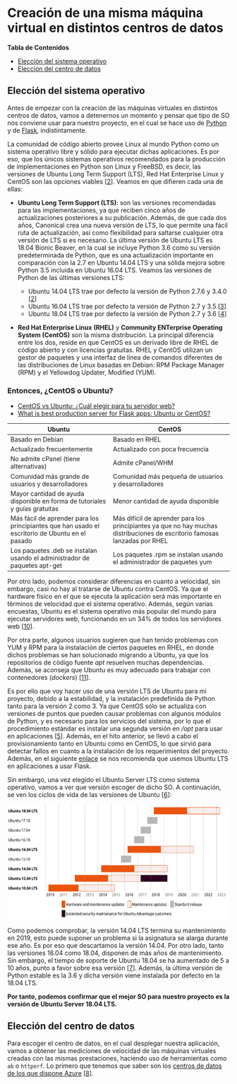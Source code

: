 # Creación de una misma máquina virtual en distintos centros de datos <a name="id6"></a>

**Tabla de Contenidos**
- [Elección del sistema operativo](#id0)
- [Elección del centro de datos](#id1)

## Elección del sistema operativo <a name="id0"></a>

Antes de empezar con la creación de las máquinas virtuales en distintos centros de datos, vamos a detenernos un momento y pensar que tipo de SO nos conviene usar para nuestro proyecto, en el cual se hace uso de [Python](https://www.python.org) y de [Flask](http://flask.pocoo.org), indistintamente.

La comunidad de código abierto provee Linux al mundo Python como un sistema operativo libre y sólido para ejecutar dichas aplicaciones. Es por eso, que los únicos sistemas operativos recomendados para la producción de implementaciones en Python son Linux y FreeBSD, es decir, las versiones de Ubuntu Long Term Support (LTS), Red Hat Enterprise Linux y CentOS son las opciones viables [[2][2]]. Veamos en que difieren cada una de ellas:

- **Ubuntu Long Term Support (LTS)**: son las versiones recomendadas para las implementaciones, ya que reciben cinco años de actualizaciones posteriores a su publicación. Además, de que cada dos años, Canonical crea una nueva versión de LTS, lo que permite una fácil ruta de actualización, así como flexibilidad para saltarse cualquier otra versión de LTS si es necesario. La última versión de Ubuntu LTS es 18.04 Bionic Beaver, en la cual se incluye Python 3.6 como su versión predeterminada de Python, que es una actualización importante en comparación con la 2.7 en Ubuntu 14.04 LTS y una sólida mejora sobre Python 3.5 incluida en Ubuntu 16.04 LTS. Veamos las versiones de Python de las últimas versiones LTS:

  - Ubuntu 14.04 LTS trae por defecto la versión de Python 2.7.6 y 3.4.0 [[2][2]]
  - Ubuntu 16.04 LTS trae por defecto la versión de Python 2.7 y 3.5 [[3][3]]
  - Ubuntu 18.04 LTS trae por defecto la versión de Python 2.7 y 3.6 [[4][4]]


- **Red Hat Enterprise Linux (RHEL)** y **Community ENTerprise Operating System (CentOS)** son la misma distribución. La principal diferencia entre los dos, reside en que CentOS es un derivado libre de RHEL de código abierto y con licencias gratuitas. RHEL y CentOS utilizan un gestor de paquetes y una interfaz de línea de comandos diferentes de las distribuciones de Linux basadas en Debian: RPM Package Manager (RPM) y el Yellowdog Updater, Modified (YUM).

### Entonces, ¿CentOS o Ubuntu?

- [CentOS vs Ubuntu: ¿Cuál elegir para tu servidor web?](https://www.hostinger.es/tutoriales/centos-vs-ubuntu-elegir-servidor-web/#gref)
- [What is best production server for Flask apps: Ubuntu or CentOS?](https://www.quora.com/What-is-best-production-server-for-Flask-apps-Ubuntu-or-CentOS)

| Ubuntu | CentOS |
|-------------------------------------------------------------------------------------------------|----------------------------------------------------------------------------------------------------------------------------|
| Basado en Debian | Basado en RHEL |
| Actualizado frecuentemente | Actualizado con poca frecuencia |
| No admite cPanel (tiene alternativas) | Admite cPanel/WHM |
| Comunidad más grande de usuarios y desarrolladores  | Comunidad más pequeña de usuarios y desarrolladores |
| Mayor cantidad de ayuda disponible en forma de tutoriales y guías gratuitas | Menor cantidad de ayuda disponible |
| Más fácil de aprender para los principiantes que han usado el escritorio de Ubuntu en el pasado | Más difícil de aprender para los principiantes ya que no hay muchas distribuciones de escritorio famosas lanzadas por RHEL |
| Los paquetes .deb se instalan usando el administrador de paquetes apt-get | Los paquetes .rpm se instalan usando el administrador de paquetes yum |

Por otro lado, podemos considerar diferencias en cuanto a velocidad, sin embargo, casi no hay al tratarse de Ubuntu contra CentOS. Ya que el hardware físico en el que se ejecuta la aplicación será más importante en términos de velocidad que el sistema operativo. Además, según varias encuestas, Ubuntu es el sistema operativo más popular del mundo para ejecutar servidores web, funcionando en un 34% de todos los servidores web [[10][10]].

Por otra parte, algunos usuarios sugieren que han tenido problemas con YUM y RPM para la instalación de ciertos paquetes en RHEL, en donde dichos problemas se han solucionado migrando a Ubuntu, ya que los repositorios de código fuente _apt_ resuelven muchas dependencias. Además, se aconseja que Ubuntu es muy adecuado para trabajar con contenedores (_dockers_) [[11][11]].

Es por ello que voy hacer uso de una versión LTS de Ubuntu para mi proyecto, debido a la estabilidad, y la instalación predefinida de Python tanto para la versión 2 como 3. Ya que CentOS sólo se actualiza con versiones de puntos que pueden causar problemas con algunos módulos de Python, y es necesario para los servicios del sistema, por lo que el procedimiento estándar es instalar una segunda versión en _/opt_ para usar en aplicaciones [[5][5]]. Además, en el hito anterior, se llevó a cabo el provisionamiento tanto en Ubuntu como en CentOS, lo que sirvió para detectar fallos en cuanto a la instalación de los requerimientos del proyecto. Además, en el siguiente [enlace](https://www.quora.com/What-is-best-production-server-for-Flask-apps-Ubuntu-or-CentOS) se nos recomienda que usemos Ubuntu LTS en aplicaciones a usar Flask.

Sin embargo, una vez elegido el Ubuntu Server LTS como sistema operativo, vamos a ver que versión escoger de dicho SO. A continuación, se ven los ciclos de vida de las versiones de Ubuntu [[6][6]]:

<p align="center">
  <img width="550" height="260" src="images/hito 4/ciclo-ubuntu.png">
</p>

Como podemos comprobar, la versión 14.04 LTS termina su mantenimiento en 2019, esto puede suponer un problema si la asignatura se alarga durante ese año. Es por eso que descartamos la versión 14.04. Por otro lado, tanto las versiones 16.04 como 18.04, disponen de más años de mantenimiento. Sin embargo, el tiempo de soporte de Ubuntu 18.04 se ha aumentado de 5 a 10 años, punto a favor sobre esa versión [[7][7]]. Además, la última versión de Python estable es la 3.6 y dicha versión viene instalada por defecto en la 18.04 LTS.

**Por tanto, podemos confirmar que el mejor SO para nuestro proyecto es la versión de Ubuntu Server 18.04 LTS.**


## Elección del centro de datos <a name="id1"></a>

Para escoger el centro de datos, en el cual desplegar nuestra aplicación, vamos a obtener las mediciones de velocidad de las máquinas virtuales creadas con las mismas prestaciones, haciendo uso de herramientas como `ab` o `httperf`. Lo primero que tenemos que saber son los [centros de datos de los que dispone Azure](https://azure.microsoft.com/es-es/global-infrastructure/regions/) [[8][8]].

<!---
![](capturas/regiones-azure.png)

~~~
# Listar las regiones admitidas para la suscripción actual
$ az account list-locations
~~~

_**Pincha [aquí]() para ver la lista completa.**_

Por lógica, debemos buscar un centro de datos cercano a nuestra ubicación actual, es por ello, que nos quedamos con los centros de datos disponibles en Europa:

- **Centro de Francia** (_francecentral_), ubicado en latitud 46.3772 y longitud 2.3730
- **Sur de Francia** (_francesouth_), ubicado en latitud 43.8345 y longitud 2.1972
- **Sur de Reino Unido** (_uksouth_), ubicado en latitud 50.941 y longitud -0.799
- **Oeste de Reino Unido** (_ukwest_), ubicado en latitud 53.427 y longitud -3.084
- **Norte de Europa** (_northeurope_), ubicado en latitud 53.3478 y longitud -6.2597
- **Oeste de Europa** (_westeurope_), ubicado en latitud 52.3667 y longitud 4.9

Debido a que la creación de recursos como de máquinas virtuales, consumen dinero, solo nos vamos a quedar con las tres localizaciones más cercanas a Granada (latitud: 37.1886273, longitud: -3.5907775) [[9][9]].

- Distancia de Granada al Centro de Francia: 1135.36 km
- Distancia de Granada al Sur de Francia: 886.62 km
- Distancia de Granada al Sur de Reino Unido: 1546.57 km
- Distancia de Granada al Oeste de Reino Unido: 1807.79
- Distancia de Granada al Norte de Europa: 1810.33 km
- Distancia de Granada al Oeste de Europa: 1814.68 km

Por tanto, se van a comprobar los centros de datos del **Centro de Francia**, **Sur de Francia** y **Sur de Reino Unido**, para nuestra aplicación.

###### Creación de una máquina virtual con Ubuntu Server 18.06 LTS en el centro de datos del centro de Francia

~~~
# Listar las máquinas virtuales con localización en el centro de Francia con Ubuntu Server
$ az vm image list-skus --location francecentral --publisher Canonical --offer UbuntuServer --output table
~~~

![](capturas/lista-Ubuntu-francecentral.png)

~~~
# Listar las máquinas virtuales con localización en el centro de Francia con Ubuntu Server 18.04 LTS
$ az vm image list --location francecentral --publisher Canonical --offer UbuntuServer --sku 18.04-LTS --all --output table
~~~

![](capturas/lista-Ubuntu1804-francecentral.png)

~~~
# Visualizar la información sobre una máquina virtual en concreto
$ az vm image show --location francecentral --urn Canonical:UbuntuServer:18.04-LTS:18.04.201812060
~~~

![](capturas/informacion-Ubuntu-concreta.png)

Una vez, que tenemos decidida nuestra máquina virtual, vamos a proceder a crearla. Para ello, lo primero que haremos será crear el grupo de recursos para indicar el centro de datos en el que se va a alojar, en este caso en el centro de Francia.

~~~
# Crear el grupo de recursos
$ az group create --name myResourceGroup-francecentral --location francecentral
~~~

A continuación, creamos la máquina virtual especificando el grupo de recursos, el usuario de dicha máquina, la imagen de SO que queremos y la utilización de clave SSH.

~~~
# Crear la máquina virtual
$ az vm create --resource-group myResourceGroup-francecentral --admin-username gemazure-francecentral --name ubuntuFranceCentral --location francecentral --image Canonical:UbuntuServer:18.04-LTS:18.04.201812060 --generate-ssh-keys
~~~

![](capturas/mv-francecentral.png)

Para poder hacer uso del puerto 80, debemos ejecutar la siguiente línea:

~~~
$ az vm open-port --port 80 --resource-group myResourceGroup-francecentral --name ubuntuFranceCentral
~~~

Por último, debemos poner que la IP sea estática, para que no varíe cada vez que se inicie la máquina. Y con esto, ya podemos medir las prestaciones de la máquina. Para ello, provisionamos la máquina virtual con los requerimientos de nuestra aplicación, accedemos mediante SSH a la máquina virtual, lanzamos la aplicación y desde nuestra consola local ejecutamos algunas de las herramientas de medición de prestaciones como `httperf` o `ab`.

_**Medición de prestaciones con httperf**_

Para hacer uso de la [herramienta httperf](http://www.mervine.net/performance-testing-with-httperf), usamos la siguiente ejecución:

~~~
$ httperf --server 40.89.154.66 --port 80 --num-conns 10 --rate 1
~~~

![](capturas/httperf-francecentral.png)

En este ejemplo, se están ejecutando diez conexiones[`--num-conns 10`] a través de mervine.net[`--server 40.89.154.66`] a una velocidad de una conexión por segundo[`--rate 1`]. Y me centro en las siguientes salidas:

- _Connection rate_: es la tasa de conexión.
- _Connection time [ms]_: es el tiempo de conexión.
- _Reply size_: es el tamaño de la respuesta.
- _Reply status_: es el estado de la respuesta, asegurarse que está orientado al 200.

_**Medición de prestaciones con ab**_


Para hacer uso de la [herramienta ab](https://www.petefreitag.com/item/689.cfm), usamos la siguiente ejecución:

~~~
$ ab -n 100 -c 10 http://40.89.154.66/
~~~

![](capturas/ab-francecentral.png)



###### Creación de una máquina virtual con Ubuntu Server 18.06 LTS en el centro de datos del sur de Francia

Una vez, que tenemos decidida nuestra máquina virtual, vamos a proceder a crearla. Para ello, lo primero que haremos será crear el grupo de recursos para indicar el centro de datos en el que se va a alojar, en este caso en el sur de Francia.

~~~
# Crear el grupo de recursos
$ az group create --name myResourceGroup-francesouth --location francesouth
~~~

A continuación, creamos la máquina virtual especificando el grupo de recursos, el usuario de dicha máquina, la imagen de SO que queremos y la utilización de clave SSH.


![](capturas/error-francesouth.png)

Como no es posible crearse un recurso en ese centro de datos, pasamos al siguiente centro de datos más cercano, que es el sur de Reino Unido.

###### Creación de una máquina virtual con Ubuntu Server 18.06 LTS en el centro de datos del sur de Reino Unido

~~~
# Listar las máquinas virtuales con localización en el sur de Reino Unido con Ubuntu Server
$ az vm image list-skus --location uksouth --publisher Canonical --offer UbuntuServer --output table
~~~

![](capturas/lista-Ubuntu-uksouth.png)

~~~
# Listar las máquinas virtuales con localización en el sur de Reino Unido con Ubuntu Server 18.04 LTS
$ az vm image list --location uksouth --publisher Canonical --offer UbuntuServer --sku 18.04-LTS --all --output table
~~~

![](capturas/lista-Ubuntu1804-uksouth.png)

- **Centro de Francia** (_francecentral_), ubicado en latitud 46.3772 y longitud 2.3730
- **Sur de Francia** (_francesouth_), ubicado en latitud 43.8345 y longitud 2.1972
- **Sur de Reino Unido** (_uksouth_), ubicado en latitud 50.941 y longitud -0.799
- **Oeste de Reino Unido** (_ukwest_), ubicado en latitud 53.427 y longitud -3.084
- **Norte de Europa** (_northeurope_), ubicado en latitud 53.3478 y longitud -6.2597
- **Oeste de Europa** (_westeurope_), ubicado en latitud 52.3667 y longitud 4.9


~~~
# Visualizar la información sobre una máquina virtual en concreto
$ az vm image show --location uksouth --urn Canonical:UbuntuServer:18.04-LTS:18.04.201812060
~~~

-----

Una vez, que tenemos decidida nuestra máquina virtual, vamos a proceder a crearla. Para ello, lo primero que haremos será crear el grupo de recursos para indicar el centro de datos en el que se va a alojar, en este caso en el sur de Reino Unido.

~~~
# Crear el grupo de recursos
$ az group create --name myResourceGroup-ukwest --location ukwest
~~~

A continuación, creamos la máquina virtual especificando el grupo de recursos, el usuario de dicha máquina, la imagen de SO que queremos y la utilización de clave SSH.

~~~
# Crear la máquina virtual
$ az vm create --resource-group myResourceGroup-ukwest --admin-username gemazure-ukwest --name ubuntuUKWest --location ukwest --image Canonical:UbuntuServer:18.04-LTS:18.04.201812060
~~~

![](capturas/mv-ukwest.png)

Para poder hacer uso del puerto 80, debemos ejecutar la siguiente línea:

~~~
$ az vm open-port --port 80 --resource-group myResourceGroup-ukwest --name ubuntuUKWest
~~~

Por último, debemos poner que la IP sea estática, para que no varíe cada vez que se inicie la máquina. Y con esto, ya podemos medir las prestaciones de la máquina. Para ello, provisionamos la máquina virtual con los requerimientos de nuestra aplicación, accedemos mediante SSH a la máquina virtual, lanzamos la aplicación y desde nuestra consola local ejecutamos algunas de las herramientas de medición de prestaciones como `httperf` o `ab`.

_**Medición de prestaciones con httperf**_

Para hacer uso de la [herramienta httperf](http://www.mervine.net/performance-testing-with-httperf), usamos la siguiente ejecución:

~~~
$ httperf --server 51.140.226.194 --port 80 --num-conns 10 --rate 1
~~~

![](capturas/httperf-ukwest.png)

En este ejemplo, se están ejecutando diez conexiones[`--num-conns 10`] a través de 51.140.226.194[`--server 51.140.226.194`] a una velocidad de una conexión por segundo[`--rate 1`]. Y me centro en las siguientes salidas:

- _Connection rate_: es la tasa de conexión.
- _Connection time [ms]_: es el tiempo de conexión.
- _Reply size_: es el tamaño de la respuesta.
- _Reply status_: es el estado de la respuesta, asegurarse que está orientado al 200.

_**Medición de prestaciones con ab**_


Para hacer uso de la [herramienta ab](https://www.petefreitag.com/item/689.cfm), usamos la siguiente ejecución:

~~~
$ ab -n 100 -c 10 http://51.140.226.194/
~~~

![](capturas/ab-ukwest.png)


###### Creación de una máquina virtual con Ubuntu Server 18.06 LTS en el centro de datos del sur de Reino Unido

 **Norte de Europa** (_northeurope_), ubicado en latitud 53.3478 y longitud -6.2597

 Una vez, que tenemos decidida nuestra máquina virtual, vamos a proceder a crearla. Para ello, lo primero que haremos será crear el grupo de recursos para indicar el centro de datos en el que se va a alojar, en este caso en el sur de Reino Unido.

 ~~~
 # Crear el grupo de recursos
 $ az group create --name myResourceGroup-northeurope --location northeurope
 ~~~

 A continuación, creamos la máquina virtual especificando el grupo de recursos, el usuario de dicha máquina, la imagen de SO que queremos y la utilización de clave SSH.

 ~~~
 # Crear la máquina virtual
 $ az vm create --resource-group myResourceGroup-northeurope --admin-username gemazure-northeurope --name ubuntuNorthEurope --location northeurope --image Canonical:UbuntuServer:18.04-LTS:18.04.201812060
 ~~~

 ![](capturas/mv-northeurope.png)

 Para poder hacer uso del puerto 80, debemos ejecutar la siguiente línea:

 ~~~
 $ az vm open-port --port 80 --resource-group myResourceGroup-northeurope --name ubuntuNorthEurope
 ~~~

 Por último, debemos poner que la IP sea estática, para que no varíe cada vez que se inicie la máquina. Y con esto, ya podemos medir las prestaciones de la máquina. Para ello, provisionamos la máquina virtual con los requerimientos de nuestra aplicación, accedemos mediante SSH a la máquina virtual, lanzamos la aplicación y desde nuestra consola local ejecutamos algunas de las herramientas de medición de prestaciones como `httperf` o `ab`.

 _**Medición de prestaciones con httperf**_

 Para hacer uso de la [herramienta httperf](http://www.mervine.net/performance-testing-with-httperf), usamos la siguiente ejecución:

 ~~~
 $ httperf --server 104.41.221.120 --port 80 --num-conns 10 --rate 1
 ~~~

 ![](capturas/httperf-northeurope.png)

 En este ejemplo, se están ejecutando diez conexiones[`--num-conns 10`] a través de 51.140.226.194[`--server 51.140.226.194`] a una velocidad de una conexión por segundo[`--rate 1`]. Y me centro en las siguientes salidas:

 - _Connection rate_: es la tasa de conexión.
 - _Connection time [ms]_: es el tiempo de conexión.
 - _Reply size_: es el tamaño de la respuesta.
 - _Reply status_: es el estado de la respuesta, asegurarse que está orientado al 200.

 _**Medición de prestaciones con ab**_


 Para hacer uso de la [herramienta ab](https://www.petefreitag.com/item/689.cfm), usamos la siguiente ejecución:

 ~~~
 $ ab -n 100 -c 10 http://104.41.221.120/
 ~~~

![](capturas/ab-northeurope.png)

---->
[2]: https://www.fullstackpython.com/operating-systems.html
[3]: https://www.stackscale.es/ubuntu-16-04-lts/
[4]: https://maslinux.es/ya-tenemos-ubuntu-18-04-lts-te-presentamos-todas-las-novedades/
[5]: https://www.quora.com/What-is-best-production-server-for-Flask-apps-Ubuntu-or-CentOS
[6]: https://www.dagorret.com.ar/actualizar-ubuntu-16-04-lts-server-ubuntu-18-04-lts-beta/
[7]: https://www.dagorret.com.ar/actualizar-ubuntu-16-04-lts-server-ubuntu-18-04-lts-beta/
[8]: https://docs.microsoft.com/en-us/cli/azure/account?view=azure-cli-latest#az-account-list-locations
[9]: https://www.tutiempo.net/calcular-distancias.html
[10]: https://www.internetya.co/servidores-dedicados-linux-centos-o-ubuntu/
[11]: https://www.digitalocean.com/community/questions/whats-is-better-and-why-linux-centos-or-ubuntu
